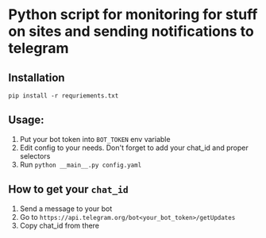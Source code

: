 # Python script for monitoring for stuff on sites and sending notifications to telegram

## Installation
```
pip install -r requriements.txt
````

## Usage:
1. Put your bot token into `BOT_TOKEN` env variable
2. Edit config to your needs. Don't forget to add your chat_id and proper selectors
3. Run `python __main__.py config.yaml`

## How to get your `chat_id`
1. Send a message to your bot
2. Go to `https://api.telegram.org/bot<your_bot_token>/getUpdates`
3. Copy chat_id from there
